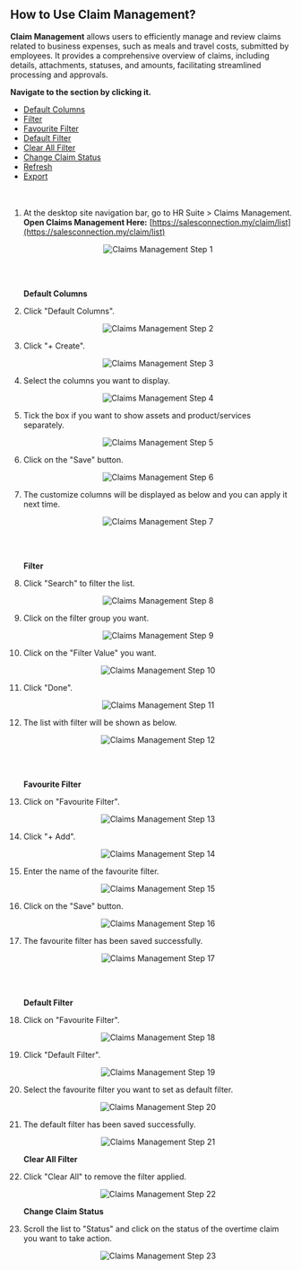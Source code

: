 ## How to Use Claim Management?

**Claim Management** allows users to efficiently manage and review claims related to business expenses, such as meals and travel costs, submitted by employees. It provides a comprehensive overview of claims, including details, attachments, statuses, and amounts, facilitating streamlined processing and approvals.

**Navigate to the section by clicking it.**<br>

- [Default Columns](#section1)<br>
- [Filter](#section2)<br>
- [Favourite Filter](#section3)<br>
- [Default Filter](#section4)<br>
- [Clear All Filter](#section5)<br>
- [Change Claim Status](#section6)<br>
- [Refresh](#section7)<br>
- [Export](#section8)
<br><br><br>

1. At the desktop site navigation bar, go to HR Suite > Claims Management.<br>
   **Open Claims Management Here:** [https://salesconnection.my/claim/list](https://salesconnection.my/claim/list)<br>

   <p align="center">
      <img src="img2/Claims_Management_Step_1.png" alt="Claims Management Step 1">
   </p>
   <br><br>

   **Default Columns**

2. Click "Default Columns".

   <p align="center">
      <img src="img2/Claims_Management_Step_2.png" alt="Claims Management Step 2">
   </p>

3. Click "+ Create".

   <p align="center">
      <img src="img2/Claims_Management_Step_3.png" alt="Claims Management Step 3">
   </p>

4. Select the columns you want to display.

   <p align="center">
      <img src="img2/Claims_Management_Step_4.png" alt="Claims Management Step 4">
   </p>

5. Tick the box if you want to show assets and product/services separately.

   <p align="center">
      <img src="img2/Claims_Management_Step_5.png" alt="Claims Management Step 5">
   </p>

6. Click on the "Save" button.

   <p align="center">
      <img src="img2/Claims_Management_Step_6.png" alt="Claims Management Step 6">
   </p>

7. The customize columns will be displayed as below and you can apply it next time.

   <p align="center">
      <img src="img2/Claims_Management_Step_7.png" alt="Claims Management Step 7">
   </p>
   <br><br>

   <a id="section2"></a>

   **Filter**  

8. Click "Search" to filter the list.

   <p align="center">
      <img src="img2/Claims_Management_Step_8.png" alt="Claims Management Step 8">
   </p>
  
9. Click on the filter group you want.

   <p align="center">
      <img src="img2/Claims_Management_Step_9.png" alt="Claims Management Step 9">
   </p>

10. Click on the "Filter Value" you want.

    <p align="center">
      <img src="img2/Claims_Management_Step_10.png" alt="Claims Management Step 10">
    </p>

11. Click "Done".

    <p align="center">
      <img src="img2/Claims_Management_Step_11.png" alt="Claims Management Step 11">
    </p>

12. The list with filter will be shown as below.

    <p align="center">
      <img src="img2/Claims_Management_Step_12.png" alt="Claims Management Step 12">
    </p>
    <br><br>

    <a id="section3"></a>
 
    **Favourite Filter**  

13. Click on "Favourite Filter".

    <p align="center">
      <img src="img2/Claims_Management_Step_13.png" alt="Claims Management Step 13">
    </p>

14. Click "+ Add".

    <p align="center">
      <img src="img2/Claims_Management_Step_14.png" alt="Claims Management Step 14">
    </p>

15. Enter the name of the favourite filter.

    <p align="center">
      <img src="img2/Claims_Management_Step_15.png" alt="Claims Management Step 15">
    </p>

16. Click on the "Save" button.

    <p align="center">
      <img src="img2/Claims_Management_Step_16.png" alt="Claims Management Step 16">
    </p>

17. The favourite filter has been saved successfully.

    <p align="center">
      <img src="img2/Claims_Management_Step_17.png" alt="Claims Management Step 17">
    </p>
    <br><br>

    <a id="section4"></a>
 
    **Default Filter**

18. Click on "Favourite Filter".

    <p align="center">
      <img src="img2/Claims_Management_Step_18.png" alt="Claims Management Step 18">
    </p>

19. Click "Default Filter".

    <p align="center">
      <img src="img2/Claims_Management_Step_19.png" alt="Claims Management Step 19">
    </p>

20. Select the favourite filter you want to set as default filter.

    <p align="center">
      <img src="img2/Claims_Management_Step_20.png" alt="Claims Management Step 20">
    </p>

21. The default filter has been saved successfully.

    <p align="center">
      <img src="img2/Claims_Management_Step_21.png" alt="Claims Management Step 21">
    </p>

    <a id="section5"></a>

    **Clear All Filter**

22. Click "Clear All" to remove the filter applied.

    <p align="center">
      <img src="img2/Claims_Management_Step_22.png" alt="Claims Management Step 22">
    </p>

    <a id="section6"></a>
 
    **Change Claim Status**

23. Scroll the list to "Status" and click on the status of the overtime claim you want to take action.

    <p align="center">
      <img src="img2/Claims_Management_Step_23.png" alt="Claims Management Step 23">
    </p>
